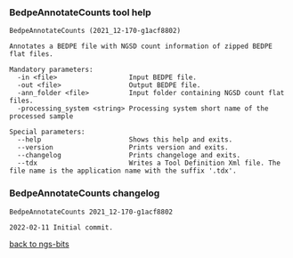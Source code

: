 ### BedpeAnnotateCounts tool help
	BedpeAnnotateCounts (2021_12-170-g1acf8802)
	
	Annotates a BEDPE file with NGSD count information of zipped BEDPE flat files.
	
	Mandatory parameters:
	  -in <file>                  Input BEDPE file.
	  -out <file>                 Output BEDPE file.
	  -ann_folder <file>          Input folder containing NGSD count flat files.
	  -processing_system <string> Processing system short name of the processed sample
	
	Special parameters:
	  --help                      Shows this help and exits.
	  --version                   Prints version and exits.
	  --changelog                 Prints changeloge and exits.
	  --tdx                       Writes a Tool Definition Xml file. The file name is the application name with the suffix '.tdx'.
	
### BedpeAnnotateCounts changelog
	BedpeAnnotateCounts 2021_12-170-g1acf8802
	
	2022-02-11 Initial commit.
[back to ngs-bits](https://github.com/imgag/ngs-bits)